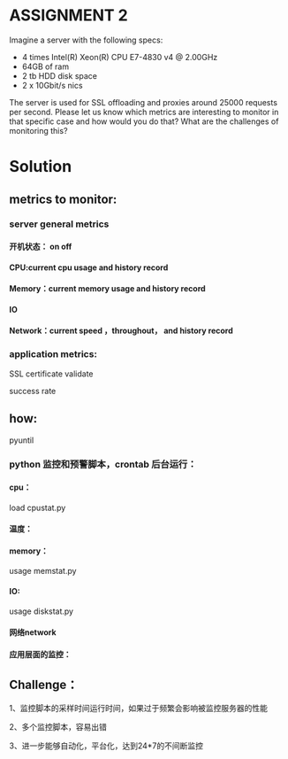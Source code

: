 ﻿# ASSIGNMENT 2
Imagine a server with the following specs:
- 4 times Intel(R) Xeon(R) CPU E7-4830 v4 @ 2.00GHz
- 64GB of ram
- 2 tb HDD disk space
- 2 x 10Gbit/s nics

The server is used for SSL offloading and proxies around 25000 requests per second.
Please let us know which metrics are interesting to monitor in that specific case 
and how would you do that? 
What are the challenges of monitoring this?

# Solution
## metrics to monitor:
### server general metrics

#### 开机状态： on off
#### CPU:current cpu usage and history record

#### Memory：current memory usage and history record

#### IO 
#### Network：current speed ，throughout， and history record
### application metrics:
SSL certificate validate

success rate

## how:
pyuntil
### python 监控和预警脚本，crontab 后台运行：
#### cpu：
load cpustat.py
#### 温度：

#### memory：
usage  memstat.py

#### IO: 
usage  diskstat.py
#### 网络network
#### 应用层面的监控：

## Challenge：
1、监控脚本的采样时间运行时间，如果过于频繁会影响被监控服务器的性能

2、多个监控脚本，容易出错

3、进一步能够自动化，平台化，达到24*7的不间断监控



